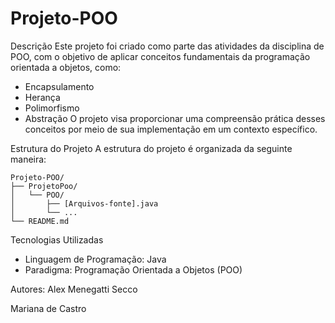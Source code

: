 # Projeto-POO

Descrição
Este projeto foi criado como parte das atividades da disciplina de POO, com o objetivo de aplicar conceitos fundamentais da programação orientada a objetos, como:

- Encapsulamento
- Herança
- Polimorfismo
- Abstração
O projeto visa proporcionar uma compreensão prática desses conceitos por meio de sua implementação em um contexto específico.


Estrutura do Projeto
A estrutura do projeto é organizada da seguinte maneira:

```
Projeto-POO/
├── ProjetoPoo/
│   └── POO/
│       ├── [Arquivos-fonte].java
│       └── ...
└── README.md
```

Tecnologias Utilizadas
- Linguagem de Programação: Java
- Paradigma: Programação Orientada a Objetos (POO)


Autores:
Alex Menegatti Secco

Mariana de Castro
